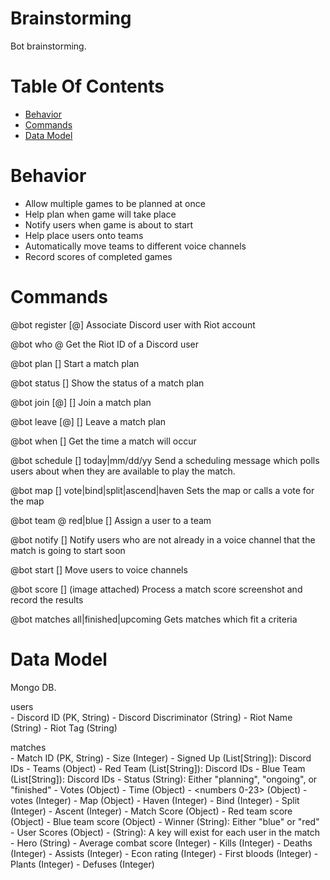 # Brainstorming
Bot brainstorming.

# Table Of Contents
- [Behavior](#behavior)
- [Commands](#commands)
- [Data Model](#data-model)

# Behavior
- Allow multiple games to be planned at once
- Help plan when game will take place
- Notify users when game is about to start
- Help place users onto teams
- Automatically move teams to different voice channels
- Record scores of completed games

# Commands
@bot register [@<user>] <riot ID>
	Associate Discord user with Riot account
	
@bot who @<user>
	Get the Riot ID of a Discord user
	
@bot plan <number of players> [<match ID>]
	Start a match plan
	
@bot status [<match ID>]
	Show the status of a match plan
	
@bot join [@<user>] [<match ID>]
	Join a match plan
	
@bot leave [@<user>] [<match ID>]
	Leave a match plan
	
@bot when [<match ID>]
	Get the time a match will occur
	
@bot schedule [<match ID>] today|mm/dd/yy
	Send a scheduling message which polls users about when they are available to
	play the match.
	
@bot map [<match ID>] vote|bind|split|ascend|haven
	Sets the map or calls a vote for the map
	
@bot team @<user> red|blue [<match ID>]
	Assign a user to a team
	
@bot notify [<match ID>]
	Notify users who are not already in a voice channel that the match is going
	to start soon
	
@bot start [<match ID>]
	Move users to voice channels

@bot score [<match ID>] (image attached)
	Process a match score screenshot and record the results

@bot matches all|finished|upcoming
	Gets matches which fit a criteria

# Data Model
Mongo DB.

users  
	- Discord ID (PK, String)
	- Discord Discriminator (String)
	- Riot Name (String)
	- Riot Tag (String)
	
matches  
	- Match ID (PK, String)
	- Size (Integer)
	- Signed Up (List[String]): Discord IDs
	- Teams (Object)
		- Red Team (List[String]): Discord IDs
		- Blue Team (List[String]): Discord IDs
	- Status (String): Either "planning", "ongoing", or "finished"
	- Votes (Object)
		- Time (Object)
			- <numbers 0-23> (Object)
				- votes (Integer)
	    - Map (Object)
			- Haven (Integer)
			- Bind (Integer)
			- Split (Integer)
			- Ascent (Integer)
	- Match Score (Object)
		- Red team score (Object)
		- Blue team score (Object)
		- Winner (String): Either "blue" or "red"
	- User Scores (Object)
		- <Discord ID> (String): A key will exist for each user in the match
			- Hero (String)
			- Average combat score (Integer)
			- Kills (Integer)
			- Deaths (Integer)
			- Assists (Integer)
			- Econ rating (Integer)
			- First bloods (Integer)
			- Plants (Integer)
			- Defuses (Integer)
